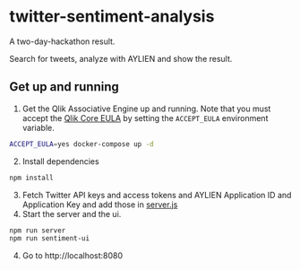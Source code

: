 # twitter-sentiment-analysis

A two-day-hackathon result.

Search for tweets, analyze with AYLIEN and show the result.

## Get up and running

1.  Get the Qlik Associative Engine up and running. Note that you must accept the [Qlik Core EULA](https://qlikcore.com/beta/) by setting the `ACCEPT_EULA` environment variable.

```sh
ACCEPT_EULA=yes docker-compose up -d
```

2.  Install dependencies

```sh
npm install
```

3.  Fetch Twitter API keys and access tokens and AYLIEN Application ID and Application Key and add those in [server.js](./server.js)
4.  Start the server and the ui.

```sh
npm run server
npm run sentiment-ui
```

4.  Go to http://localhost:8080
